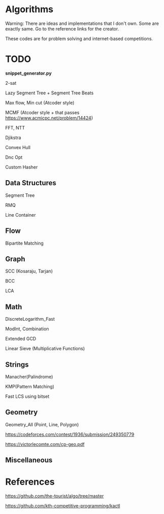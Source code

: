 # Algorithms
Warning: There are ideas and implementations that I don't own. Some are exactly same. Go to the reference links for the creator.

These codes are for problem solving and internet-based competitions.

# TODO
**snippet_generator.py**

2-sat

Lazy Segment Tree + Segment Tree Beats

Max flow, Min cut (Atcoder style)

MCMF (Atcoder style + that passes https://www.acmicpc.net/problem/14424)

FFT, NTT

Djikstra

Convex Hull

Dnc Opt

Custom Hasher
## Data Structures
Segment Tree

RMQ

Line Container
## Flow
Bipartite Matching
## Graph
SCC (Kosaraju, Tarjan)

BCC

LCA
## Math
DiscreteLogarithm_Fast

ModInt, Combination

Extended GCD

Linear Sieve (Multiplicative Functions)
## Strings
Manacher(Palindrome)

KMP(Pattern Matching)

Fast LCS using bitset
## Geometry
Geometry_All (Point, Line, Polygon)

https://codeforces.com/contest/1936/submission/249350779

https://victorlecomte.com/cp-geo.pdf

## Miscellaneous

# References
https://github.com/the-tourist/algo/tree/master

https://github.com/kth-competitive-programming/kactl

